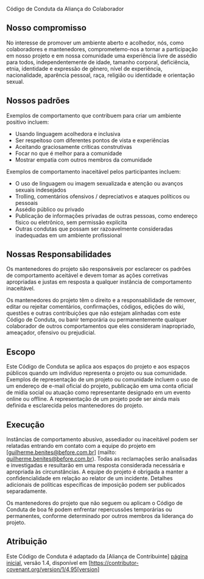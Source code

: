 Código de Conduta da Aliança do Colaborador

## Nosso compromisso

No interesse de promover um ambiente aberto e acolhedor, nós, como colaboradores e mantenedores, comprometemo-nos a tornar a participação em nosso projeto e em nossa comunidade uma experiência livre de assédio para todos, independentemente de idade, tamanho corporal, deficiência, etnia, identidade e expressão de gênero, nível de experiência, nacionalidade, aparência pessoal, raça, religião ou identidade e orientação sexual.

## Nossos padrões

Exemplos de comportamento que contribuem para criar um ambiente positivo incluem:

* Usando linguagem acolhedora e inclusiva
* Ser respeitoso com diferentes pontos de vista e experiências
* Aceitando graciosamente críticas construtivas
* Focar no que é melhor para a comunidade
* Mostrar empatia com outros membros da comunidade

Exemplos de comportamento inaceitável pelos participantes incluem:

* O uso de linguagem ou imagem sexualizada e atenção ou avanços sexuais indesejados
* Trolling, comentários ofensivos / depreciativos e ataques políticos ou pessoais
* Assédio público ou privado
* Publicação de informações privadas de outras pessoas, como endereço físico ou eletrônico, sem permissão explícita
* Outras condutas que possam ser razoavelmente consideradas inadequadas em um ambiente profissional

## Nossas Responsabilidades

Os mantenedores do projeto são responsáveis ​​por esclarecer os padrões de comportamento aceitável e devem tomar as ações corretivas apropriadas e justas em resposta a qualquer instância de comportamento inaceitável.

Os mantenedores do projeto têm o direito e a responsabilidade de remover, editar ou rejeitar comentários, confirmações, códigos, edições do wiki, questões e outras contribuições que não estejam alinhadas com este Código de Conduta, ou banir temporária ou permanentemente qualquer colaborador de outros comportamentos que eles consideram inapropriado, ameaçador, ofensivo ou prejudicial.

## Escopo

Este Código de Conduta se aplica aos espaços do projeto e aos espaços públicos quando um indivíduo representa o projeto ou sua comunidade. Exemplos de representação de um projeto ou comunidade incluem o uso de um endereço de e-mail oficial do projeto, publicação em uma conta oficial de mídia social ou atuação como representante designado em um evento online ou offline. A representação de um projeto pode ser ainda mais definida e esclarecida pelos mantenedores do projeto.

## Execução

Instâncias de comportamento abusivo, assediador ou inaceitável podem ser relatadas entrando em contato com a equipe do projeto em [guilherme.benites@before.com.br] (mailto: guilherme.benites@before.com.br). Todas as reclamações serão analisadas e investigadas e resultarão em uma resposta considerada necessária e apropriada às circunstâncias. A equipe do projeto é obrigada a manter a confidencialidade em relação ao relator de um incidente. Detalhes adicionais de políticas específicas de imposição podem ser publicados separadamente.

Os mantenedores do projeto que não seguem ou aplicam o Código de Conduta de boa fé podem enfrentar repercussões temporárias ou permanentes, conforme determinado por outros membros da liderança do projeto.

## Atribuição

Este Código de Conduta é adaptado da [Aliança de Contribuinte] [página inicial], versão 1.4, disponível em [https://contributor-covenant.org/version/1/4,95[version]

[página inicial]: https://contributor-covenant.org
[versão]: https://contributor-covenant.org/version/1/4/
